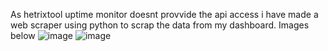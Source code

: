 As hetrixtool uptime monitor doesnt provvide the api access i have made a web scraper using python to scrap the data from my dashboard. Images below 
![image](https://github.com/user-attachments/assets/0cc56307-cc8b-41fb-8bd8-76220a7b7cfe)
![image](https://github.com/user-attachments/assets/9cd5b541-758a-427b-bcb2-7b03bc79e688)


